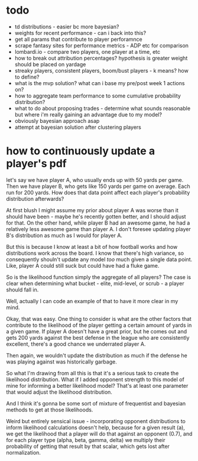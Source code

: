 # todo

- td distributions - easier bc more bayesian?
- weights for recent performance - can i back into this?
- get all params that contribute to player perforamnce
- scrape fantasy sites for performance metrics - ADP etc for comparison
- lombardi.io - compare two players, one player at a time, etc
- how to break out attribution percentages? hypothesis is greater weight should be placed on yardage
- streaky players, consistent players, boom/bust players - k means? how to define?
- what is the mvp solution? what can i base my pre/post week 1 actions on?
- how to aggregate team performance to some cumulative probability distribution?
- what to do about proposing trades - determine what sounds reasonable but where i'm really gaining an advantage due to my model?
- obviously bayesian approach asap
- attempt at bayesian solution after clustering players


# how to continuously update a player's pdf

let's say we have player A, who usually ends up with 50 yards per game. Then we have player B, who gets like 150 yards per game on average. Each run for 200 yards. How does that data point affect each player's probability distribution afterwards?

At first blush I might assume my prior about player A was worse than it should have been - maybe he's recently gotten better, and I should adjust for that. On the other hand, while player B had an awesome game, he had a relatively less awesome game than player A. I don't foresee updating player B's distribution as much as I would for player A.

But this is because I know at least a bit of how football works and how distributions work across the board. I know that there's high variance, so consequently shouln't update any model *too* much given a single data point. Like, player A could still suck but could have had a fluke game.

So is the likelihood function simply the aggregate of all players? The case is clear when determining what bucket - elite, mid-level, or scrub - a player should fall in.

Well, actually I can code an example of that to have it more clear in my mind.

Okay, that was easy. One thing to consider is what are the other factors that contribute to the likelihood of the player getting a certain amount of yards in a given game. If player A doesn't have a great prior, but he comes out and gets 200 yards against the best defense in the league who are consistently excellent, there's a good chance we underrated player A.

Then again, we wouldn't update the distribution as much if the defense he was playing against was historically garbage.

So what I'm drawing from all this is that it's a serious task to create the likelihood distribution. What if I added opponent strength to this model of mine for informing a better likelihood model? That's at least one parameter that would adjust the likelihood distribution.

And I think it's gonna be some sort of mixture of frequentist and bayesian methods to get at those likelihoods.

Weird but entirely sensical issue - incorporating opponent distributions to inform likelihood calculations doesn't help, because for a given result (a), we get the likelihood that a player will do that against an opponent (0.7), and for each player type (alpha, beta, gamma, delta) we multiply their probability of getting that result by that scalar, which gets lost after normalization.














